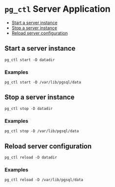 # `pg_ctl` Server Application

- [Start a server instance](#start-a-server-instance)
- [Stop a server instance](#stop-a-server-instance)
- [Reload server configuration](#reload-server-configuration)

## Start a server instance

`pg_ctl start -D datadir`

### Examples

```shell
pg_ctl start -D /var/lib/pgsql/data
```

## Stop a server instance

`pg_ctl stop -D datadir`

### Examples

```shell
pg_ctl stop -D /var/lib/pgsql/data
```

## Reload server configuration

`pg_ctl reload -D datadir`

### Examples

```shell
pg_ctl reload -D /var/lib/pgsql/data
```